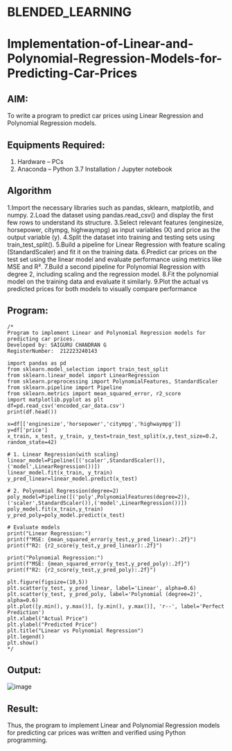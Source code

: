 # BLENDED_LEARNING
# Implementation-of-Linear-and-Polynomial-Regression-Models-for-Predicting-Car-Prices

## AIM:
To write a program to predict car prices using Linear Regression and Polynomial Regression models.

## Equipments Required:
1. Hardware – PCs
2. Anaconda – Python 3.7 Installation / Jupyter notebook

## Algorithm
1.Import the necessary libraries such as pandas, sklearn, matplotlib, and numpy.
2.Load the dataset using pandas.read_csv() and display the first few rows to understand its structure.
3.Select relevant features (enginesize, horsepower, citympg, highwaympg) as input variables (X) and price as the output variable (y).
4.Split the dataset into training and testing sets using train_test_split().
5.Build a pipeline for Linear Regression with feature scaling (StandardScaler) and fit it on the training data.
6.Predict car prices on the test set using the linear model and evaluate performance using metrics like MSE and R².
7.Build a second pipeline for Polynomial Regression with degree 2, including scaling and the regression model.
8.Fit the polynomial model on the training data and evaluate it similarly.
9.Plot the actual vs predicted prices for both models to visually compare performance

## Program:
```
/*
Program to implement Linear and Polynomial Regression models for predicting car prices.
Developed by: SAIGURU CHANDRAN G
RegisterNumber:  212223240143

import pandas as pd
from sklearn.model_selection import train_test_split
from sklearn.linear_model import LinearRegression
from sklearn.preprocessing import PolynomialFeatures, StandardScaler
from sklearn.pipeline import Pipeline
from sklearn.metrics import mean_squared_error, r2_score
import matplotlib.pyplot as plt
df=pd.read_csv('encoded_car_data.csv')
print(df.head())

x=df[['enginesize','horsepower','citympg','highwaympg']]
y=df['price']
x_train, x_test, y_train, y_test=train_test_split(x,y,test_size=0.2, random_state=42)

# 1. Linear Regression(with scaling)
linear_model=Pipeline([('scaler',StandardScaler()),('model',LinearRegression())])
linear_model.fit(x_train, y_train)
y_pred_linear=linear_model.predict(x_test)

# 2. Polynomial Regression(degree=2)
poly_model=Pipeline([('poly',PolynomialFeatures(degree=2)),('scaler',StandardScaler()),('model',LinearRegression())])
poly_model.fit(x_train,y_train)
y_pred_poly=poly_model.predict(x_test)

# Evaluate models
print("Linear Regression:")
print(f"MSE: {mean_squared_error(y_test,y_pred_linear):.2f}")
print(f"R2: {r2_score(y_test,y_pred_linear):.2f}")

print("Polynomial Regression:")
print(f"MSE: {mean_squared_error(y_test,y_pred_poly):.2f}")
print(f"R2: {r2_score(y_test,y_pred_poly):.2f}")

plt.figure(figsize=(10,5))
plt.scatter(y_test, y_pred_linear, label='Linear', alpha=0.6)
plt.scatter(y_test, y_pred_poly, label='Polynomial (degree=2)', alpha=0.6)
plt.plot([y.min(), y.max()], [y.min(), y.max()], 'r--', label='Perfect Prediction')
plt.xlabel("Actual Price")
plt.ylabel("Predicted Price")
plt.title("Linear vs Polynomial Regression")
plt.legend()
plt.show()
*/
```

## Output:

![image](https://github.com/user-attachments/assets/318ed232-bd4c-4ebd-9f3a-e0de0b1997cf)



## Result:
Thus, the program to implement Linear and Polynomial Regression models for predicting car prices was written and verified using Python programming.
